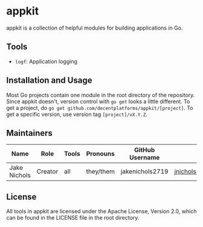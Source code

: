 # appkit

appkit is a collection of helpful modules for building applications in Go.

## Tools

- `logf`: Application logging

## Installation and Usage

Most Go projects contain one module in the root directory of the repository. Since appkit doesn't, version control with `go get` looks a little different. To get a project, do `go get github.com/decentplatforms/appkit/[project]`. To get a specific version, use version tag `[project]/vX.Y.Z`.

## Maintainers

Name | Role | Tools | Pronouns | GitHub Username | Contact
---|---|---|---|---|---
Jake Nichols | Creator | all |  they/them | jakenichols2719 | <jnichols@decentplatforms.com>

## License

All tools in appkit are licensed under the Apache License, Version 2.0, which can be found in the LICENSE file in the root directory.
